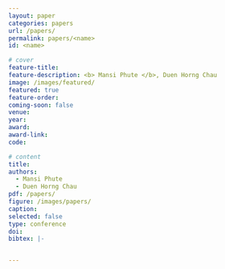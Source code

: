 ```yaml
---
layout: paper
categories: papers
url: /papers/
permalink: papers/<name>
id: <name>

# cover
feature-title: 
feature-description: <b> Mansi Phute </b>, Duen Horng Chau
image: /images/featured/
featured: true
feature-order:
coming-soon: false
venue: 
year: 
award: 
award-link:
code: 

# content
title:
authors:
  - Mansi Phute
  - Duen Horng Chau
pdf: /papers/
figure: /images/papers/
caption: 
selected: false
type: conference
doi: 
bibtex: |-


---
```

